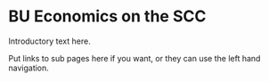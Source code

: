 # BU Economics on the SCC

Introductory text here.


Put links to sub pages here if you want, or they can
use the left hand navigation.


